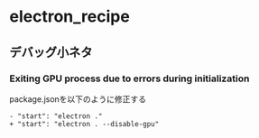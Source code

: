 # electron_recipe

## デバッグ小ネタ
### Exiting GPU process due to errors during initialization
package.jsonを以下のように修正する
```
- "start": "electron ."
+ "start": "electron . --disable-gpu"
```
